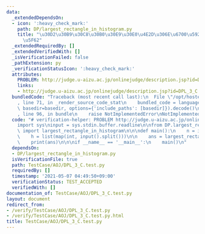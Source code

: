 ```yaml
---
data:
  _extendedDependsOn:
  - icon: ':heavy_check_mark:'
    path: DP/largest_rectangle_in_histogram.py
    title: "\u30D2\u30B9\u30C8\u30B0\u30E9\u30E0\u4E2D\u306E\u6700\u5927\u9577\u65B9\
      \u5F62"
  _extendedRequiredBy: []
  _extendedVerifiedWith: []
  _isVerificationFailed: false
  _pathExtension: py
  _verificationStatusIcon: ':heavy_check_mark:'
  attributes:
    PROBLEM: http://judge.u-aizu.ac.jp/onlinejudge/description.jsp?id=DPL_3_C
    links:
    - http://judge.u-aizu.ac.jp/onlinejudge/description.jsp?id=DPL_3_C
  bundledCode: "Traceback (most recent call last):\n  File \"/opt/hostedtoolcache/Python/3.10.2/x64/lib/python3.10/site-packages/onlinejudge_verify/documentation/build.py\"\
    , line 71, in _render_source_code_stat\n    bundled_code = language.bundle(stat.path,\
    \ basedir=basedir, options={'include_paths': [basedir]}).decode()\n  File \"/opt/hostedtoolcache/Python/3.10.2/x64/lib/python3.10/site-packages/onlinejudge_verify/languages/python.py\"\
    , line 96, in bundle\n    raise NotImplementedError\nNotImplementedError\n"
  code: "# verification-helper: PROBLEM http://judge.u-aizu.ac.jp/onlinejudge/description.jsp?id=DPL_3_C\n\
    import sys\ninput = sys.stdin.buffer.readline\n\nfrom DP.largest_rectangle_in_histogram\
    \ import largest_rectangle_in_histogram\n\n\ndef main():\n    n = int(input())\n\
    \    h = list(map(int, input().split()))\n\n    ans = largest_rectangle_in_histogram(h)\n\
    \    print(ans)\n\n\nif __name__ == '__main__':\n    main()\n"
  dependsOn:
  - DP/largest_rectangle_in_histogram.py
  isVerificationFile: true
  path: TestCase/AOJ/DPL_3_C.test.py
  requiredBy: []
  timestamp: '2021-05-07 04:49:50+09:00'
  verificationStatus: TEST_ACCEPTED
  verifiedWith: []
documentation_of: TestCase/AOJ/DPL_3_C.test.py
layout: document
redirect_from:
- /verify/TestCase/AOJ/DPL_3_C.test.py
- /verify/TestCase/AOJ/DPL_3_C.test.py.html
title: TestCase/AOJ/DPL_3_C.test.py
---
```

